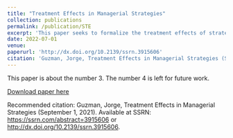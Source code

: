 ```yaml
---
title: "Treatment Effects in Managerial Strategies"
collection: publications
permalink: /publication/STE
excerpt: 'This paper seeks to formalize the treatment effects of strategic choices under the Rubin Causal Model.'
date: 2022-07-01
venue: 
paperurl: 'http://dx.doi.org/10.2139/ssrn.3915606'
citation: 'Guzman, Jorge, Treatment Effects in Managerial Strategies (September 1, 2021).'
---
```

This paper is about the number 3. The number 4 is left for future work.

[Download paper here](http://dx.doi.org/10.2139/ssrn.3915606)

Recommended citation: Guzman, Jorge, Treatment Effects in Managerial Strategies (September 1, 2021). Available at SSRN: https://ssrn.com/abstract=3915606 or http://dx.doi.org/10.2139/ssrn.3915606.
